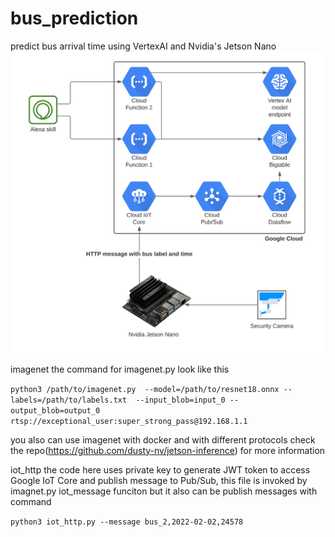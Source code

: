 # bus_prediction
predict bus arrival time using VertexAI and Nvidia's Jetson Nano
![Infra architecture](architecture_diagram.png)




imagenet
the command for imagenet.py look like this

`python3 /path/to/imagenet.py  --model=/path/to/resnet18.onnx --labels=/path/to/labels.txt  --input_blob=input_0 --output_blob=output_0 rtsp://exceptional_user:super_strong_pass@192.168.1.1`

you also can use imagenet with docker and with different protocols check the repo(https://github.com/dusty-nv/jetson-inference) for more information



iot_http 
the code here uses private key to generate JWT token to access Google IoT Core and publish message to Pub/Sub, this file is invoked by imagnet.py iot_message funciton but it also can be publish messages with command

`python3 iot_http.py --message bus_2,2022-02-02,24578`

